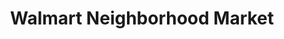 ---
title: "Walmart Neighborhood Market"
url: /tucson/walmart-neighborhood-market-west-valencia-road/
shop: Supermarkt
---